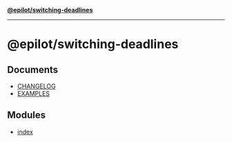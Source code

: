 [**@epilot/switching-deadlines**](README.md)

***

# @epilot/switching-deadlines

## Documents

- [CHANGELOG](documents/CHANGELOG.md)
- [EXAMPLES](documents/EXAMPLES.md)

## Modules

- [index](index/README.md)
